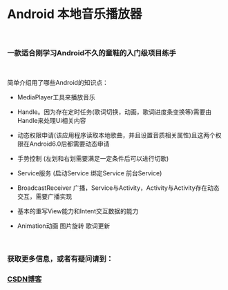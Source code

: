 # Android 本地音乐播放器
<br>

###  一款适合刚学习Android不久的童鞋的入门级项目练手
<br>

   简单介绍用了哪些Android的知识点：
<br>


*  MediaPlayer工具来播放音乐

*  Handle。因为存在定时任务(歌词切换，动画，歌词进度条变换等)需要由Handle来处理Ui相关内容

*  动态权限申请(该应用程序读取本地歌曲，并且设置音质相关属性)且这两个权限在Android6.0后都需要动态申请

*  手势控制 (左划和右划需要满足一定条件后可以进行切歌)

*  Service服务 (启动Service 绑定Service 前台Service)

*  BroadcastReceiver 广播，Service与Activity，Activity与Activity存在动态交互，需要广播实现

*  基本的重写View能力和Intent交互数据的能力

*  Animation动画 图片旋转 歌词更新

<br>

### 获取更多信息，或者有疑问请到：

### [CSDN博客](https://blog.csdn.net/qq_29989087/article/details/80206290) 
